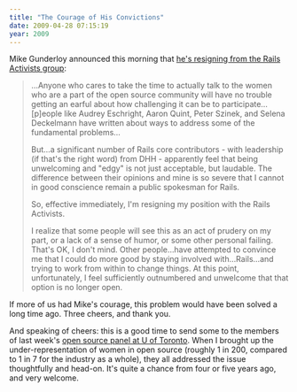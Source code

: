 ```yaml
---
title: "The Courage of His Convictions"
date: 2009-04-28 07:15:19
year: 2009
---
```

Mike Gunderloy announced this morning that <a href="http://afreshcup.com/2009/04/28/a-painful-decision/">he's resigning from the Rails Activists group</a>:
<blockquote>…Anyone who cares to take the time to actually talk to the women who are a part of the open source community will have no trouble getting an earful about how challenging it can be to participate…[p]eople like Audrey Eschright, Aaron Quint, Peter Szinek, and Selena Deckelmann have written about ways to address some of the fundamental problems…

But…a significant number of Rails core contributors - with leadership (if that's the right word) from DHH - apparently feel that being unwelcoming and "edgy" is not just acceptable, but laudable. The difference between their opinions and mine is so severe that I cannot in good conscience remain a public spokesman for Rails.

So, effective immediately, I'm resigning my position with the Rails Activists.

I realize that some people will see this as an act of prudery on my part, or a lack of a sense of humor, or some other personal failing. That's OK, I don't mind. Other people…have attempted to convince me that I could do more good by staying involved with…Rails…and trying to work from within to change things. At this point, unfortunately, I feel sufficiently outnumbered and unwelcome that that option is no longer open.</blockquote>
If more of us had Mike's courage, this problem would have been solved a long time ago.  Three cheers, and thank you.

And speaking of cheers: this is a good time to send some to the members of last week's <a href="http://www.fosslc.org/drupal/yyz3">open source panel at U of Toronto</a>. When I brought up the under-representation of women in open source (roughly 1 in 200, compared to 1 in 7 for the industry as a whole), they all addressed the issue thoughtfully and head-on.  It's quite a chance from four or five years ago, and very welcome.
